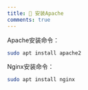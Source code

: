 ```yaml
---
title: 🎉 安装Apache
comments: true
---
```


Apache安装命令：

```bash
sudo apt install apache2
```

Nginx安装命令：

```bash
sudo apt install nginx
```

